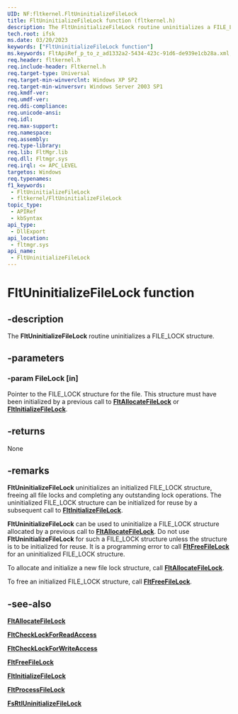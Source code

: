 ```yaml
---
UID: NF:fltkernel.FltUninitializeFileLock
title: FltUninitializeFileLock function (fltkernel.h)
description: The FltUninitializeFileLock routine uninitializes a FILE_LOCK structure.
tech.root: ifsk
ms.date: 03/20/2023
keywords: ["FltUninitializeFileLock function"]
ms.keywords: FltApiRef_p_to_z_ad1332a2-5434-423c-91d6-de939e1cb28a.xml, FltUninitializeFileLock, FltUninitializeFileLock routine [Installable File System Drivers], fltkernel/FltUninitializeFileLock, ifsk.fltuninitializefilelock
req.header: fltkernel.h
req.include-header: Fltkernel.h
req.target-type: Universal
req.target-min-winverclnt: Windows XP SP2 
req.target-min-winversvr: Windows Server 2003 SP1
req.kmdf-ver: 
req.umdf-ver: 
req.ddi-compliance: 
req.unicode-ansi: 
req.idl: 
req.max-support: 
req.namespace: 
req.assembly: 
req.type-library: 
req.lib: FltMgr.lib
req.dll: Fltmgr.sys
req.irql: <= APC_LEVEL
targetos: Windows
req.typenames: 
f1_keywords:
 - FltUninitializeFileLock
 - fltkernel/FltUninitializeFileLock
topic_type:
 - APIRef
 - kbSyntax
api_type:
 - DllExport
api_location:
 - fltmgr.sys
api_name:
 - FltUninitializeFileLock
---
```


# FltUninitializeFileLock function

## -description

The **FltUninitializeFileLock** routine uninitializes a FILE_LOCK structure.

## -parameters

### -param FileLock [in]

Pointer to the FILE_LOCK structure for the file. This structure must have been initialized by a previous call to [**FltAllocateFileLock**](nf-fltkernel-fltallocatefilelock.md) or [**FltInitializeFileLock**](nf-fltkernel-fltinitializefilelock.md).

## -returns

None

## -remarks

**FltUninitializeFileLock** uninitializes an initialized FILE_LOCK structure, freeing all file locks and completing any outstanding lock operations. The uninitialized FILE_LOCK structure can be initialized for reuse by a subsequent call to [**FltInitializeFileLock**](nf-fltkernel-fltinitializefilelock.md).

**FltUninitializeFileLock** can be used to uninitialize a FILE_LOCK structure allocated by a previous call to [**FltAllocateFileLock**](nf-fltkernel-fltallocatefilelock.md). Do not use **FltUninitializeFileLock** for such a FILE_LOCK structure unless the structure is to be initialized for reuse. It is a programming error to call [**FltFreeFileLock**](nf-fltkernel-fltfreefilelock.md) for an uninitialized FILE_LOCK structure.

To allocate and initialize a new file lock structure, call [**FltAllocateFileLock**](nf-fltkernel-fltallocatefilelock.md).

To free an initialized FILE_LOCK structure, call [**FltFreeFileLock**](nf-fltkernel-fltfreefilelock.md).

## -see-also

[**FltAllocateFileLock**](nf-fltkernel-fltallocatefilelock.md)

[**FltCheckLockForReadAccess**](nf-fltkernel-fltchecklockforreadaccess.md)

[**FltCheckLockForWriteAccess**](nf-fltkernel-fltchecklockforwriteaccess.md)

[**FltFreeFileLock**](nf-fltkernel-fltfreefilelock.md)

[**FltInitializeFileLock**](nf-fltkernel-fltinitializefilelock.md)

[**FltProcessFileLock**](nf-fltkernel-fltprocessfilelock.md)

[**FsRtlUninitializeFileLock**](../ntifs/nf-ntifs-_fsrtl_advanced_fcb_header-fsrtluninitializefilelock.md)
